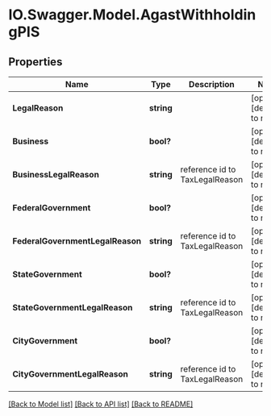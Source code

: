 # IO.Swagger.Model.AgastWithholdingPIS
## Properties

Name | Type | Description | Notes
------------ | ------------- | ------------- | -------------
**LegalReason** | **string** |  | [optional] [default to null]
**Business** | **bool?** |  | [optional] [default to null]
**BusinessLegalReason** | **string** | reference id to TaxLegalReason | [optional] [default to null]
**FederalGovernment** | **bool?** |  | [optional] [default to null]
**FederalGovernmentLegalReason** | **string** | reference id to TaxLegalReason | [optional] [default to null]
**StateGovernment** | **bool?** |  | [optional] [default to null]
**StateGovernmentLegalReason** | **string** | reference id to TaxLegalReason | [optional] [default to null]
**CityGovernment** | **bool?** |  | [optional] [default to null]
**CityGovernmentLegalReason** | **string** | reference id to TaxLegalReason | [optional] [default to null]

[[Back to Model list]](../README.md#documentation-for-models) [[Back to API list]](../README.md#documentation-for-api-endpoints) [[Back to README]](../README.md)


